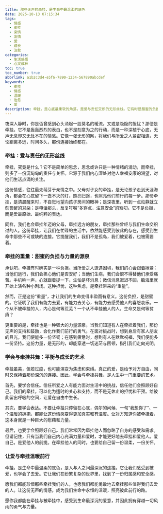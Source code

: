 ```yaml
---
title: 那些无声的牵挂，是生命中最温柔的底色
date: 2025-10-13 07:15:34
tags:
  - 情感
  - 牵挂
  - 亲情
  - 友情
  - 爱
  - 成长
  - 治愈
categories:
  - 生活感悟
  - 心灵成长
toc: true
toc_number: true
abbrlink: a1b2c3d4-e5f6-7890-1234-567890abcdef
keywords:
  - 牵挂
  - 情感
  - 温暖
  - 治愈
  - 爱
description: 牵挂，是心底最柔软的角落，是爱与责任交织的无形丝线。它有时是甜蜜的负担，有时是无声的守护。这篇文章将带你走进牵挂的深处，感受那份沉甸甸又充满力量的情感，学会与它共舞，让爱与温暖成为我们前行的光。
---
```


夜深人静时，你是否曾感到心头涌起一股莫名的暖流，又或是隐隐的担忧？那便是牵挂。它不是轰轰烈烈的表白，也不是刻意为之的行动，而是一种深植于心底，无声无息却又无处不在的情感。它像一张无形的网，将我们与所爱之人紧密相连，无论距离多远，时间多久，那份连接始终都在。

### 牵挂：爱与责任的无形丝线

牵挂，究竟是什么？它不是简单的思念，思念或许只是一种情绪的涌动，而牵挂，则多了一份沉甸甸的责任与关怀。它源于我们内心深处对他人幸福安康的渴望，对他们生活点滴的关注。

这份情感，往往最先萌芽于亲情之中。父母对子女的牵挂，是无论孩子走到天涯海角，都会在心底留下一盏不灭的灯，照亮归途，也照亮他们前行的每一步。那份牵挂，是清晨醒来时，不自觉地望向孩子房间的眼神；是深夜里，听到一点动静就立刻警醒的耳朵；是电话那头，反复叮嘱“多穿点，注意安全”的絮叨。它不是负担，而是爱最原始、最纯粹的表达。

同样，我们也会牵挂年迈的父母，牵挂远方的朋友，牵挂那些曾经与我们生命交织过的人。这份牵挂，让我们在忙碌的生活中，依然能感受到彼此的存在，感受到生命中那些不可或缺的连接。它提醒我们，我们不是孤岛，我们被爱着，也被需要着。

### 牵挂的重量：甜蜜的负担与力量的源泉

承认吧，牵挂有时确实是一种负担。当所爱之人遭遇困境，我们的心会跟着揪紧；当他们远行，我们会担心他们是否安好；当他们生病，我们会恨不得替他们承受痛苦。手机响一声，心就跟着提一下，生怕是坏消息；微信消息迟迟不回，脑海里就开始上演各种小剧场。这种担忧，这种焦虑，是牵挂带来的“重量”。

然而，正是这份“重量”，才让我们的生命变得丰盈而有意义。这份负担，是甜蜜的。它证明了我们有能力去爱，有能力去关心，有能力去感受他人的喜怒哀乐。一个从不被牵挂的人，内心是何等荒芜？一个从不牵挂他人的人，生命又是何等贫瘠？

更重要的是，牵挂也是一种强大的力量源泉。当我们知道有人在牵挂着我们，那份无声的支持和鼓励，会化作我们前行的勇气。在面对挑战时，想到身后有家人朋友的目光，我们便能多一份坚韧；在感到疲惫时，想到有人在默默祝福，我们便能多一份坚持。这份力量，是无形的，却能穿透一切迷茫与困顿，指引我们走向光明。

### 学会与牵挂共舞：平衡与成长的艺术

牵挂虽美，但若过度，也可能演变为焦虑和束缚。真正的爱，是给予对方自由，同时又保持着那份深沉的连接。因此，学会与牵挂共舞，是人生中一门重要的艺术。

首先，要学会信任。信任所爱之人有能力面对生活中的挑战，信任他们会照顾好自己。我们的牵挂，可以化为适时的关心和支持，而不是无休止的担忧和干预。给彼此留出呼吸的空间，让爱在自由中生长。

其次，要学会表达。不要让牵挂只停留在心底，偶尔的问候、一句“我想你了”、一个温暖的拥抱，都能让这份情感变得更加真实和有温度。让对方知道你被牵挂着，这本身就是一种巨大的慰藉和力量。

最后，也要学会照顾好自己。我们常常因为牵挂他人而忽略了自身的感受和需求。但请记住，只有当我们自己内心充满力量和爱时，才能更好地去牵挂和爱他人。爱自己，是爱他人的前提。在牵挂他人的同时，也要给自己留一份温柔，一份关怀。

### 让爱与牵挂温暖前行

牵挂，是生命中最温柔的底色，是人与人之间最深沉的连接。它让我们感受到被爱，也学会了去爱。它让我们在纷繁复杂的世界里，找到了一份归属感和安全感。

愿我们都能珍惜那些牵挂我们的人，也愿我们都能勇敢地去牵挂那些值得我们去爱的人。让这份无声的情感，成为我们生命中永恒的温暖，照亮彼此前行的路。

愿你我都能在牵挂与被牵挂中，感受到生命最深沉的爱意，并因此拥有穿越一切风雨的勇气与力量。